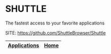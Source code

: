 # SHUTTLE
 
 The fastest access to your favorite applications
 
 SITE: https://github.com/ShuttleBrowser/Shuttle

 | [Applications](https://portable-linux-apps.github.io/apps.html) | [Home](https://portable-linux-apps.github.io)
 | --- | --- |
